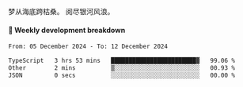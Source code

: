 梦从海底跨枯桑。
阅尽银河风浪。


#### 📝 Weekly development breakdown

<!--START_SECTION:waka-->

```txt
From: 05 December 2024 - To: 12 December 2024

TypeScript   3 hrs 53 mins   ████████████████████████▓   99.06 %
Other        2 mins          ▒░░░░░░░░░░░░░░░░░░░░░░░░   00.93 %
JSON         0 secs          ░░░░░░░░░░░░░░░░░░░░░░░░░   00.00 %
```

<!--END_SECTION:waka-->



